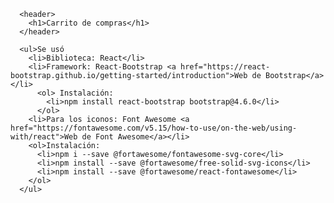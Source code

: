       <header>
        <h1>Carrito de compras</h1>
      </header>      
      
      <ul>Se usó
        <li>Biblioteca: React</li>
        <li>Framework: React-Bootstrap <a href="https://react-bootstrap.github.io/getting-started/introduction">Web de Bootstrap</a></li>
          <ol> Instalación: 
            <li>npm install react-bootstrap bootstrap@4.6.0</li>
          </ol>
        <li>Para los iconos: Font Awesome <a href="https://fontawesome.com/v5.15/how-to-use/on-the-web/using-with/react">Web de Font Awesome</a></li>
        <ol>Instalación:
          <li>npm i --save @fortawesome/fontawesome-svg-core</li>
          <li>npm install --save @fortawesome/free-solid-svg-icons</li>
          <li>npm install --save @fortawesome/react-fontawesome</li>
        </ol>
      </ul>
